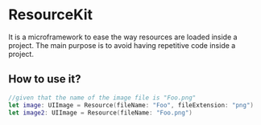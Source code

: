 # ResourceKit

It is a microframework to ease the way resources are loaded inside a project. The main purpose is to avoid having repetitive code inside a project. 

## How to use it?

```Swift
//given that the name of the image file is "Foo.png"
let image: UIImage = Resource(fileName: "Foo", fileExtension: "png")
let image2: UIImage = Resource(fileName: "Foo.png")
```
